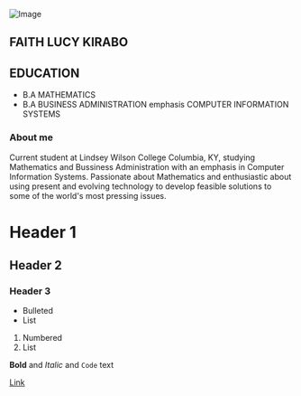 ![Image](src)
## FAITH LUCY KIRABO

## EDUCATION
- B.A MATHEMATICS
- B.A BUSINESS ADMINISTRATION emphasis COMPUTER INFORMATION SYSTEMS

### About me
Current student at Lindsey Wilson College Columbia, KY, studying Mathematics and Bussiness Administration with an emphasis in Computer Information Systems. Passionate about Mathematics and enthusiastic about using present and evolving technology to develop feasible solutions to some of the world's most pressing issues.

# Header 1
## Header 2
### Header 3

- Bulleted
- List

1. Numbered
2. List

**Bold** and _Italic_ and `Code` text

[Link](https://www.linkedin.com/in/faith-lucy-kirabo-13a0b618a)
